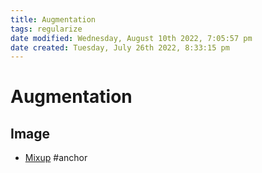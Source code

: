 ```yaml
---
title: Augmentation
tags: regularize
date modified: Wednesday, August 10th 2022, 7:05:57 pm
date created: Tuesday, July 26th 2022, 8:33:15 pm
---
```


# Augmentation

## Image
- [Mixup](Mixup.md)
#anchor

